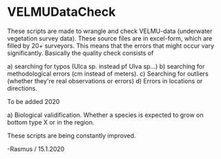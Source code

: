 # VELMUDataCheck
These scripts are made to wrangle and check VELMU-data (underwater vegetation survey data). These source files are in excel-form, 
which are filled by 20+ surveyors. This means that the errors that might occur vary significantly. 
Basically the quality check consists of 

a) searching for typos (Ulca sp. instead pf Ulva sp...) 
b) searching for methodological errors (cm instead of meters).
c) Searching for outliers (whether they're real observations or errors)
d) Errors in locations or directions.  

To be added 2020

a) Biological validification. Whether a species is expected to grow on bottom type X or in the region.

These scripts are being constantly improved.

-Rasmus / 15.1.2020
